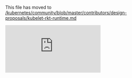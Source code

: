 This file has moved to [/kubernetes/community/blob/master/contributors/design-proposals/kubelet-rkt-runtime.md](https://github.com/kubernetes/community/blob/master/contributors/design-proposals/kubelet-rkt-runtime.md)


<!-- BEGIN MUNGE: GENERATED_ANALYTICS -->
[![Analytics](https://kubernetes-site.appspot.com/UA-36037335-10/GitHub/docs/proposals/kubelet-rkt-runtime.md?pixel)]()
<!-- END MUNGE: GENERATED_ANALYTICS -->
